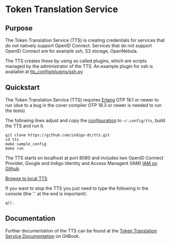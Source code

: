 # Token Translation Service 

## Purpose
The Token Translation Service (TTS) is creating credentials for services that do
not natively support OpenID Connect. Services that do not support OpenID Connect
are for example ssh, S3 storage, OpenNebula.

The TTS creates these by using so called plugins, which are scripts managed by
the administrator of the TTS. An example plugin for ssh is available at
[tts_config/plugins/ssh.py](https://github.com/indigo-dc/tts/blob/master/tts_config/plugins/ssh.py)

## Quickstart
The Token Translation Service (TTS) requires [Erlang](http://www.erlang.org/) OTP 18.1 or newer to run 
(due to a bug in the cover compiler OTP 18.3 or newer is needed to run the tests)

The following lines adjust and copy the [configuration](https://github.com/indigo-dc/tts/tree/master/tts_config/) 
to `~/.config/tts`, build the TTS and run it. 
```
git clone https://github.com/indigo-dc/tts.git
cd tts
make sample_config
make run 
```
The TTS starts on localhost at port 8080 and includes two OpenID Connect 
Provider, Google and Indigo Identity and Access Managent (IAM) [IAM on Github](https://github.com/indigo-iam/iam) 

[Browse to local TTS](http://localhost:8080)

If you want to stop the TTS you just need to type the following in the console
(the '.' at the end is important):
```
q().
```

## Documentation
Further documentation of the TTS can be found at the [Token Translation Service
Documentation](https://www.gitbook.com/book/indigo-dc/token-translation-service/details) 
on GitBook.
